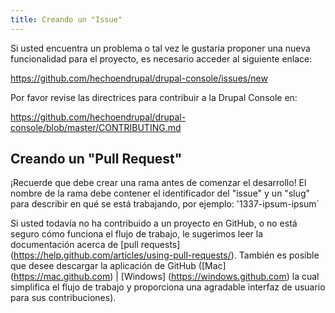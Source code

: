 ```yaml
---
title: Creando un "Issue"
---
```


Si usted encuentra un problema o tal vez le gustaría proponer una nueva funcionalidad para el proyecto, es necesario acceder al siguiente enlace:

https://github.com/hechoendrupal/drupal-console/issues/new

Por favor revise las directrices para contribuir a la Drupal Console en:

https://github.com/hechoendrupal/drupal-console/blob/master/CONTRIBUTING.md

## Creando un "Pull Request"
¡Recuerde que debe crear una rama antes de comenzar el desarrollo! El nombre de la rama debe contener el identificador del "issue" y un "slug" para describir en qué se está trabajando, por ejemplo: '1337-ipsum-ipsum`

Si usted todavía no ha contribuido a un proyecto en GitHub, o no está seguro cómo funciona el flujo de trabajo, le sugerimos leer la documentación acerca de [pull requests] (https://help.github.com/articles/using-pull-requests/). También es posible que desee descargar la aplicación de GitHub ([Mac] (https://mac.github.com) | [Windows] (https://windows.github.com) la cual simplifica el flujo de trabajo y proporciona una agradable interfaz de usuario para sus contribuciones).
